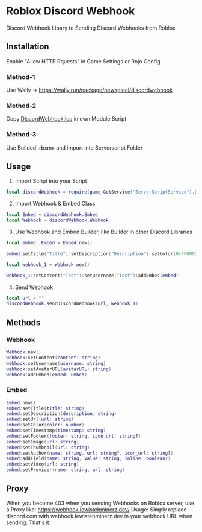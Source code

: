 # Roblox Discord Webhook

Discord Webhook Libary to Sending Discord Webhooks from Roblox

## Installation 

Enable "Allow HTTP Rquests" in Game Settings or Rojo Config

### Method-1 
Use Wally -> https://wally.run/package/newspicel/discordwebhook
### Method-2
Copy [DiscordWebhook.lua]([https://github.com/EverbyteGaming/rbxl-discord-webhook/blob/main/src/DiscordWebhook.lua]) in own Module Script
### Method-3
Use Builded .rbxmx and import into Serverscript Folder


## Usage

1. Import Script into your Script
```lua
local discordWebhook = require(game:GetService("ServerScriptService").DiscordWebhook.DiscordWebhook)
```

2. Import Webhook & Embed Class 
```lua
local Embed = discordWebhook.Embed
local Webhook = discordWebhook.Webhook
```
3. Use Webhook and Embed Builder, like Builder in other Discord Libraries 
```lua
local embed: Embed = Embed.new()

embed:setTitle("Title"):setDescription("Description"):setColor(0xFF0000):addField("Field 2", "Value 2", false)

local webhook_1 = Webhook.new()

webhook_1:setContent("Test"):setUsername("Test"):addEmbed(embed)

```

4. Send Webhook
```lua
local url = ""
discordWebhook.sendDiscordWebhook(url, webhook_1)
```

## Methods

### Webhook
```lua
Webhook.new()
webhook:setContent(content: string)
webhook:setUsername(username: string)
webhook:setAvatarURL(avatarURL: string)
webhook:addEmbed(embed: Embed)
```

### Embed
```lua
Embed.new()
embed:setTitle(title: string)
embed:setDescription(description: string)
embed:setUrl(url: string)
embed:setColor(color: number)
embed:setTimestamp(timestamp: string)
embed:setFooter(footer: string, icon_url: string?)
embed:setImage(url: string)
embed:setThumbnail(url: string)
embed:setAuthor(name: string, url: string?, icon_url: string?)
embed:addField(name: string, value: string, inline: boolean?)
embed:setVideo(url: string)
embed:setProvider(name: string, url: string)
```

## Proxy
When you become 403 when you sending Webhooks on Roblox server, use a Proxy like: https://webhook.lewistehminerz.dev/
Usage: Simply replace discord.com with webhook.lewistehminerz.dev in your webhook URL when sending. That's it.